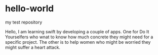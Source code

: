 # hello-world
my test repository

Hello,
I am learning swift by developing a couple of apps. One for Do It Yourselfers who wnat to know how much concrete they might need for a specific project. The other is to help women who might be worried they might suffer a heart attack.
